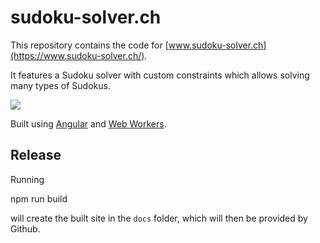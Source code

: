 # sudoku-solver.ch

This repository contains the code for [www.sudoku-solver.ch](https://www.sudoku-solver.ch/).

It features a Sudoku solver with custom constraints which allows solving many types of Sudokus.

![](https://raw.githubusercontent.com/akleemans/sudoku-solver.ch/main/sudoku-solver.png?token=AAIEYYTRUGDDASAPYBEF5SLACPVPW)

Built using [Angular](https://angular.io/) and [Web Workers](https://developer.mozilla.org/en-US/docs/Web/API/Web_Workers_API).

## Release

Running

  npm run build
  
will create the built site in the `docs` folder, which will then be provided by Github.
